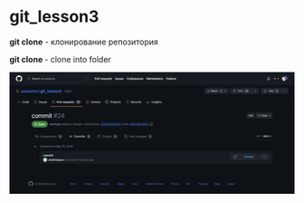 # git_lesson3

**git clone** - клонирование репозитория

**git clone <link> <folder name>** - clone into folder
 
 <img src="pull_request.png" alt="screen">
